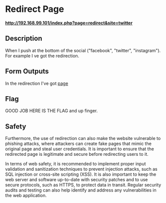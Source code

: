 # Redirect Page

__http://192.168.99.101/index.php?page=redirect&site=twitter__

## Description
When I push at the bottom of the social ("facebook", "twitter", "instagram"). For example I ve got the redirection.

## Form Outputs
In the redirection I've got [page](#http://192.168.99.101/index.php?page=redirect&site=twitter)

## Flag
GOOD JOB HERE IS THE FLAG and up finger.

## Safety
Furthermore, the use of redirection can also make the website vulnerable to phishing attacks, where attackers can create fake pages that mimic the original page and steal user credentials. It is important to ensure that the redirected page is legitimate and secure before redirecting users to it. 

In terms of web safety, it is recommended to implement proper input validation and sanitization techniques to prevent injection attacks, such as SQL injection or cross-site scripting (XSS). It is also important to keep the web server and software up-to-date with security patches and to use secure protocols, such as HTTPS, to protect data in transit. Regular security audits and testing can also help identify and address any vulnerabilities in the web application.